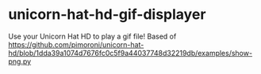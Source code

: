 # unicorn-hat-hd-gif-displayer
Use your Unicorn Hat HD to play a gif file! Based of https://github.com/pimoroni/unicorn-hat-hd/blob/1dda39a1074d7676fc0c5f9a44037748d32219db/examples/show-png.py
